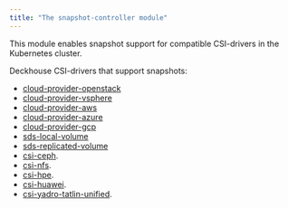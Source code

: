 ```yaml
---
title: "The snapshot-controller module"
---
```


This module enables snapshot support for compatible CSI-drivers in the Kubernetes cluster.

Deckhouse CSI-drivers that support snapshots:
- [cloud-provider-openstack](/modules/cloud-provider-openstack/)
- [cloud-provider-vsphere](/modules/cloud-provider-vsphere/)
- [cloud-provider-aws](/modules/cloud-provider-aws/)
- [cloud-provider-azure](/modules/cloud-provider-azure/)
- [cloud-provider-gcp](/modules/cloud-provider-gcp/)
- [sds-local-volume](/modules/sds-local-volume/stable/)
- [sds-replicated-volume](/modules/sds-replicated-volume/stable/)
- [csi-ceph](/modules/csi-ceph/stable/).
- [csi-nfs](/modules/csi-nfs/stable/).
- [csi-hpe](/modules/csi-hpe/stable/).
- [csi-huawei](/modules/csi-huawei/stable/).
- [csi-yadro-tatlin-unified](/modules/csi-yadro-tatlin-unified/stable/).
